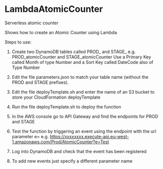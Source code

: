 # LambdaAtomicCounter
Serverless atomic counter

Shows how to create an Atomic Counter using Lambda

Steps to use:

1. Create two DynamoDB tables called PROD_<your table name> and STAGE_<your table name>
  e.g. PROD_atomicCounter and STAGE_atomicCounter
  Use a Primary Key called Month of type Number and a Sort Key called DateCode also of Type Number

2. Edit the file parameters.json to match your table name (without the PROD and STAGE prefixes).

3. Edit the file deployTemplate.sh and enter the name of an S3 bucket to store your CloudFormation deployTemplate

4. Run the file deployTemplate.sh to deploy the function

5. In the AWS console go to API Gateway and find the endpoints for PROD and STAGE

6. Test the function by triggering an event using the endpoint with the url parameter e=<name of the event>
e.g. https://xxxxxxxx.execute-api.eu-west-1.amazonaws.com/Prod/AtomicCounter?e=Test

7. Log into DynamoDB and check that the event has been registered

8. To add new events just specify a different parameter name
